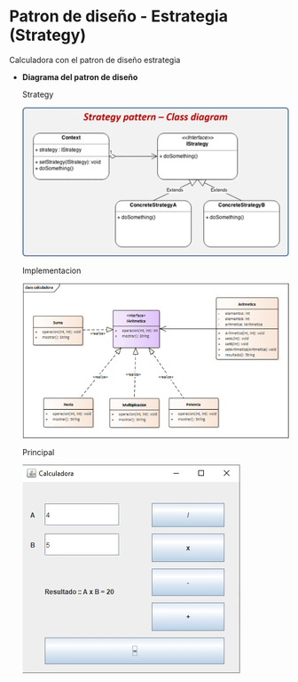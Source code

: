 # Patron de diseño - Estrategia (Strategy) 


Calculadora con el patron de diseño estrategia
 
- **Diagrama del patron de diseño**
  
  Strategy

  ![preview img](/preview/strategy-diagram.webp)
 
  Implementacion

  ![preview img](/preview/calculadora.png)
  
  Principal

  ![preview img](/preview/calculadora.jpg
  )
  